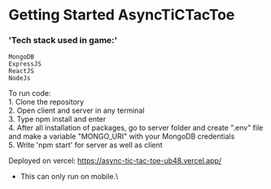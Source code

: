 
# Getting Started AsyncTiCTacToe

### 'Tech stack used in game:'
    MongoDB
    ExpressJS
    ReactJS
    NodeJs

To run code:\
    1. Clone the repository\
    2. Open client and server in any terminal\
    3. Type npm install and enter\
    4. After all installation of packages, go to server folder and create ".env" file and make a variable "MONGO_URI" with your MongoDB credentials\
    5. Write 'npm start' for server as well as client


Deployed on vercel: https://async-tic-tac-toe-ub48.vercel.app/

- This can only run on mobile.\